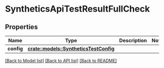 # SyntheticsApiTestResultFullCheck

## Properties

Name | Type | Description | Notes
------------ | ------------- | ------------- | -------------
**config** | [**crate::models::SyntheticsTestConfig**](SyntheticsTestConfig.md) |  | 

[[Back to Model list]](../README.md#documentation-for-models) [[Back to API list]](../README.md#documentation-for-api-endpoints) [[Back to README]](../README.md)


